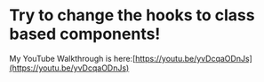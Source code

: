 # Try to change the hooks to class based components!

My YouTube Walkthrough is here:[https://youtu.be/yvDcqaODnJs](https://youtu.be/yvDcqaODnJs)

